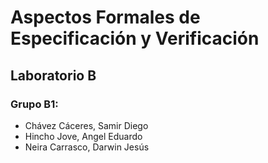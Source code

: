# Aspectos Formales de Especificación y Verificación
## Laboratorio B
### Grupo B1:
- Chávez Cáceres, Samir Diego
- Hincho Jove, Angel Eduardo
- Neira Carrasco, Darwin Jesús
